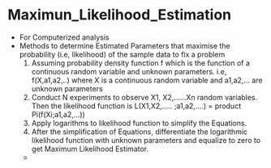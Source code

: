 # Maximun_Likelihood_Estimation
- For Computerized analysis
- Methods to determine Estimated Parameters that maximise the probability (i.e, likelihood) of the sample data to fix a problem
  1. Assuming probability density function f which is the function of a continuous random variable and unknown parameters. i.e, f(X,a1,a2,..) where X is a continuous random variable and a1,a2,... are unknown parameters
  2. Conduct N experiments to observe X1, X2,......Xn random variables. Then the likelihood function is L(X1,X2,..... ;a1,a2,....) = product Pi(f(Xi;a1,a2,...))
  3. Apply logarithms to likelihood function to simplify the Equations.
  4. After the simplification of Equations, differentiate the logarithmic likelihood function with unknown parameters and equalize to zero to get Maximum Likelihood Estimator.
  -  
